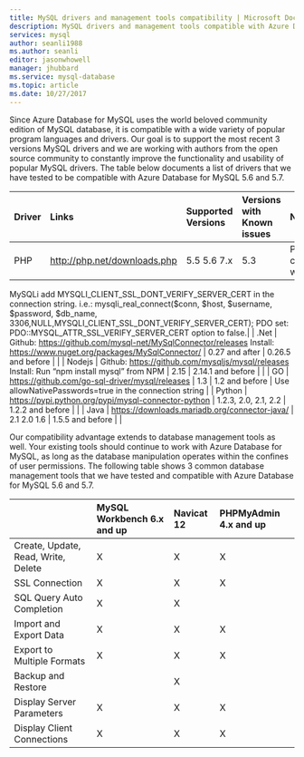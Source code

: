 ```yaml
---
title: MySQL drivers and management tools compatibility | Microsoft Docs
description: MySQL drivers and management tools compatible with Azure Database for MySQL
services: mysql
author: seanli1988
ms.author: seanli
editor: jasonwhowell
manager: jhubbard
ms.service: mysql-database
ms.topic: article
ms.date: 10/27/2017
---
```


Since Azure Database for MySQL uses the world beloved community edition of MySQL database, it is compatible with a wide variety of popular program languages and drivers. Our goal is to support the most recent 3 versions MySQL drivers and we are working with authors from the open source community to constantly improve the functionality and usability of popular MySQL drivers. The table below documents a list of drivers that we have tested to be compatible with Azure Database for MySQL 5.6 and 5.7.

| **Driver** | **Links** | **Supported Versions** | **Versions with Known issues** | **Notes** |
| :-------- | :------------------------ | :----------- | :----------- | :--------------------------------------- |
| PHP | http://php.net/downloads.php | 5.5 5.6 7.x | 5.3 | PHP 7.0 connection with SSL
MySQLi add MYSQLI_CLIENT_SSL_DONT_VERIFY_SERVER_CERT in the connection string.
i.e.: mysqli_real_connect($conn, $host, $username, $password, $db_name, 3306,NULL,MYSQLI_CLIENT_SSL_DONT_VERIFY_SERVER_CERT);
PDO set: PDO::MYSQL_ATTR_SSL_VERIFY_SERVER_CERT option to false.|
| .Net | Github: https://github.com/mysql-net/MySqlConnector/releases Install: https://www.nuget.org/packages/MySqlConnector/ | 0.27 and after | 0.26.5 and before | |
| Nodejs | Github: https://github.com/mysqljs/mysql/releases Install: Run “npm install mysql” from NPM | 2.15 | 2.14.1 and before | |
| GO | https://github.com/go-sql-driver/mysql/releases | 1.3 | 1.2 and before | Use allowNativePasswords=true in the connection string |
| Python | https://pypi.python.org/pypi/mysql-connector-python | 1.2.3, 2.0, 2.1, 2.2 | 1.2.2 and before | |
| Java | https://downloads.mariadb.org/connector-java/ | 2.1 2.0 1.6 | 1.5.5 and before | |

Our compatibility advantage extends to database management tools as well. Your existing tools should continue to work with Azure Database for MySQL, as long as the database manipulation operates within the confines of user permissions. The following table shows 3 common database management tools that we have tested and compatible with Azure Database for MySQL 5.6 and 5.7.

|                                     | **MySQL Workbench 6.x and up** | **Navicat 12** | **PHPMyAdmin 4.x and up** |
| :---------------------------------- | :----------------------------- | :------------- | :-------------------------|
| Create, Update, Read, Write, Delete | X | X | X |
| SSL Connection | X | X | X |
| SQL Query Auto Completion | X | X |  |
| Import and Export Data | X | X | X |
| Export to Multiple Formats | X | X | X |
| Backup and Restore |  | X |  |
| Display Server Parameters | X | X | X |
| Display Client Connections | X | X | X |






